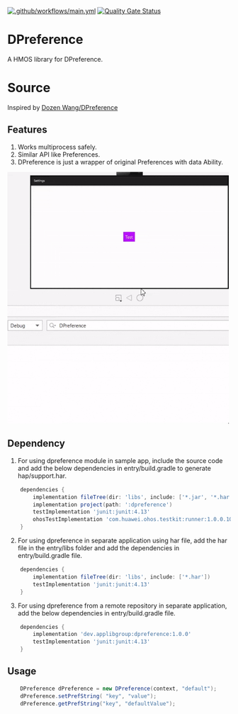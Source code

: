 [![.github/workflows/main.yml](https://github.com/applibgroup/DPreference/actions/workflows/main.yml/badge.svg)](https://github.com/applibgroup/DPreference/actions/workflows/main.yml)
[![Quality Gate Status](https://sonarcloud.io/api/project_badges/measure?project=applibgroup_DPreference&metric=alert_status)](https://sonarcloud.io/summary/new_code?id=applibgroup_DPreference)

# DPreference
A HMOS library for DPreference.

# Source
Inspired by [Dozen Wang/DPreference](https://github.com/DozenWang/DPreference)

## Features
1. Works multiprocess safely.
2. Similar API like Preferences.
3. DPreference is just a wrapper of original Preferences with data Ability.

<img src="screenshots/DPreferenceGif.gif" width="500">

## Dependency
1. For using dpreference module in sample app, include the source code and add the below dependencies in entry/build.gradle to generate hap/support.har.
```groovy
    dependencies {
        implementation fileTree(dir: 'libs', include: ['*.jar', '*.har'])
        implementation project(path: ':dpreference')
        testImplementation 'junit:junit:4.13'
        ohosTestImplementation 'com.huawei.ohos.testkit:runner:1.0.0.100'
    }
```
2. For using dpreference in separate application using har file, add the har file in the entry/libs folder and add the dependencies in entry/build.gradle file.
```groovy
    dependencies {
        implementation fileTree(dir: 'libs', include: ['*.har'])
        testImplementation 'junit:junit:4.13'
    }
```

3. For using dpreference from a remote repository in separate application, add the below dependencies in entry/build.gradle file.
```groovy
    dependencies {
        implementation 'dev.applibgroup:dpreference:1.0.0'
        testImplementation 'junit:junit:4.13'
    }
```

## Usage
```java
    DPreference dPreference = new DPreference(context, "default");
    dPreference.setPrefString( "key", "value");
    dPreference.getPrefString("key", "defaultValue");
```

                                                                                          
                                                  

